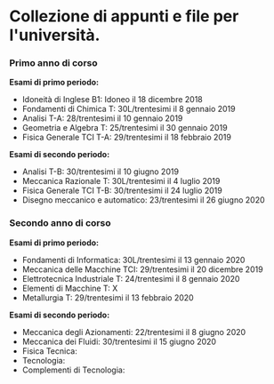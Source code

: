 # Collezione di appunti e file per l'università.
### Primo anno di corso
**Esami di primo periodo:**
  - Idoneità di Inglese B1:         Idoneo il 18 dicembre 2018
  - Fondamenti di Chimica T:          30L/trentesimi il 8 gennaio 2019
  - Analisi T-A:                    28/trentesimi il 10 gennaio 2019
  - Geometria e Algebra T:            25/trentesimi il 30 gennaio 2019
  - Fisica Generale TCI T-A:        29/trentesimi il 18 febbraio 2019
  
**Esami di secondo periodo:**
  - Analisi T-B:                    30/trentesimi il 10 giugno 2019
  - Meccanica Razionale T:            30L/trentesimi il 4 luglio 2019
  - Fisica Generale TCI T-B:        30/trentesimi il 24 luglio 2019
  - Disegno meccanico e automatico: 23/trentesimi il 26 giugno 2020
  
### Secondo anno di corso
**Esami di primo periodo:**
  - Fondamenti di Informatica:        30L/trentesimi il 13 gennaio 2020
  - Meccanica delle Macchine TCI:     29/trentesimi il 20 dicembre 2019
  - Elettrotecnica Industriale T:     24/trentesimi il 8 gennaio 2020
  - Elementi di Macchine T:                         X
  - Metallurgia T:                    29/trentesimi il 13 febbraio 2020       
  
**Esami di secondo periodo:**
  - Meccanica degli Azionamenti:      22/trentesimi il 8 giugno 2020
  - Meccanica dei Fluidi:             30/trentesimi il 15 giugno 2020
  - Fisica Tecnica:
  - Tecnologia:
  - Complementi di Tecnologia:
